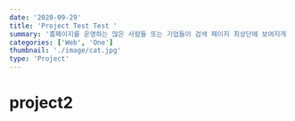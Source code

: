 ```yaml
---
date: '2020-09-29'
title: 'Project Test Test '
summary: '홈페이지를 운영하는 많은 사람들 또는 기업들이 검색 페이지 최상단에 보여지게 하기 위해 어떤 최적화 작업을 하는지 알아보자.'
categories: ['Web', 'One']
thumbnail: './image/cat.jpg'
type: 'Project'
---
```


# project2

